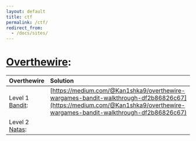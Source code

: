 ```yaml
---
layout: default
title: ctf
permalink: /ctf/
redirect_from:
  - /docs/sites/
---
```


# [Overthewire](http://overthewire.org/): 

| Overthewire       | Solution          |
|:-------------|:-----------------|
|Level 1 [Bandit](http://overthewire.org/wargames/bandit/): |  [https://medium.com/@Kan1shka9/overthewire-wargames-bandit-walkthrough-df2b86826c67](https://medium.com/@Kan1shka9/overthewire-wargames-bandit-walkthrough-df2b86826c67) |
|Level 2 [Natas](http://overthewire.org/wargames/natas/): |   |
